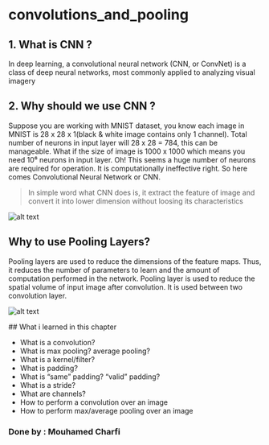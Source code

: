 # convolutions_and_pooling

## 1. What is CNN ?
 In deep learning, a convolutional neural network (CNN, or ConvNet) is a class of deep neural networks, most commonly applied to analyzing visual imagery
## 2. Why should we use CNN ?
 Suppose you are working with MNIST dataset, you know each image in MNIST is 28 x 28 x 1(black & white image contains only 1 channel). Total number of neurons in input layer will 28 x 28 = 784, this can be manageable. What if the size of image is 1000 x 1000 which means you need 10⁶ neurons in input layer. Oh! This seems a huge number of neurons are required for operation. It is computationally ineffective right. So here comes Convolutional Neural Network or CNN.
 >In simple word what CNN does is, it extract the feature of image and convert it into lower dimension without loosing its characteristics

![alt text](https://vernlium.github.io/2018/10/15/coursera-deeplearning-ai-c4-week1/mulit_channel_convolution.gif)
  
## Why to use Pooling Layers? 
Pooling layers are used to reduce the dimensions of the feature maps. Thus, it reduces the number of parameters to learn and the amount of computation performed in the network.
Pooling layer is used to reduce the spatial volume of input image after convolution. It is used between two convolution layer.

![alt text](https://vernlium.github.io/2018/10/15/coursera-deeplearning-ai-c4-week1/maxpool_animation.gif)

## What i learned in this chapter

- What is a convolution?
- What is max pooling? average pooling?
- What is a kernel/filter?
- What is padding?
- What is “same” padding? “valid” padding?
- What is a stride?
- What are channels?
- How to perform a convolution over an image
- How to perform max/average pooling over an image


### Done by : Mouhamed Charfi